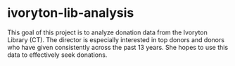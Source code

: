 # ivoryton-lib-analysis

This goal of this project is to analyze donation data from the Ivoryton Library (CT). The director is especially interested in top donors and donors who have given consistently across the past 13 years. She hopes to use this data to effectively seek donations. 
